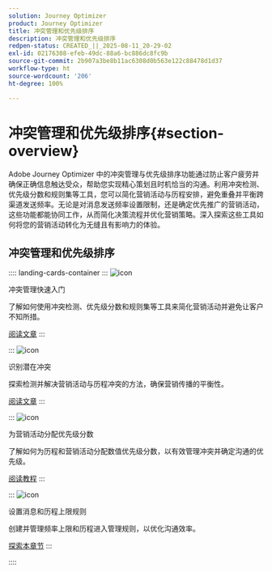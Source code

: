 ```yaml
---
solution: Journey Optimizer
product: Journey Optimizer
title: 冲突管理和优先级排序
description: 冲突管理和优先级排序
redpen-status: CREATED_||_2025-08-11_20-29-02
exl-id: 02176308-efeb-49dc-88a6-bc886dc8fc9b
source-git-commit: 2b907a3be8b11ac6308d0b563e122c88478d1d37
workflow-type: ht
source-wordcount: '206'
ht-degree: 100%

---
```


# 冲突管理和优先级排序{#section-overview}

Adobe Journey Optimizer 中的冲突管理与优先级排序功能通过防止客户疲劳并确保正确信息触达受众，帮助您实现精心策划且时机恰当的沟通。利用冲突检测、优先级分数和规则集等工具，您可以简化营销活动与历程安排，避免重叠并平衡跨渠道发送频率。无论是对消息发送频率设置限制，还是确定优先推广的营销活动，这些功能都能协同工作，从而简化决策流程并优化营销策略。深入探索这些工具如何将您的营销活动转化为无缝且有影响力的体验。

## 冲突管理和优先级排序

:::: landing-cards-container
:::
![icon](https://cdn.experienceleague.adobe.com/icons/circle-play.svg?lang=zh-Hans)

冲突管理快速入门

了解如何使用冲突检测、优先级分数和规则集等工具来简化营销活动并避免让客户不知所措。

[阅读文章](../using/conflict-prioritization/gs-conflict-prioritization.md)
:::

:::
![icon](https://cdn.experienceleague.adobe.com/icons/list-check.svg?lang=zh-Hans)

识别潜在冲突

探索检测并解决营销活动与历程冲突的方法，确保营销传播的平衡性。

[阅读文章](../using/conflict-prioritization/conflicts.md)
:::

:::
![icon](https://cdn.experienceleague.adobe.com/icons/bullseye.svg)

为营销活动分配优先级分数

了解如何为历程和营销活动分配数值优先级分数，以有效管理冲突并确定沟通的优先级。

[阅读教程](../using/conflict-prioritization/priority-scores.md)
:::

:::
![icon](https://cdn.experienceleague.adobe.com/icons/gear.svg)

设置消息和历程上限规则

创建并管理频率上限和历程进入管理规则，以优化沟通效率。

[探索本章节](capping-rules-landing-page.md)
:::

::::
